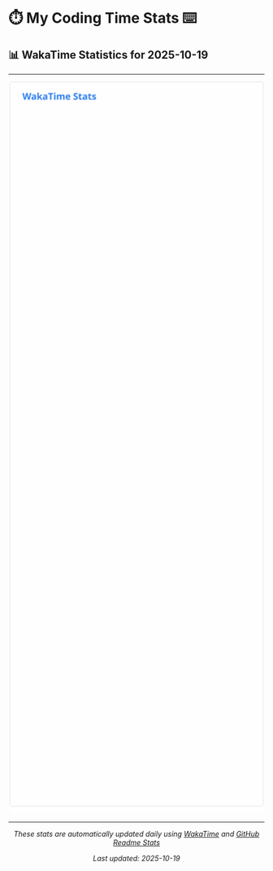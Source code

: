 # ⏱️ My Coding Time Stats ⌨️

## 📊 WakaTime Statistics for 2025-10-19

---

<div align="center">

<img src="./images/wakatime-stats-2025-10-19.svg" alt="WakaTime Stats" width="500">

</div>

---

<div align="center">

*These stats are automatically updated daily using [WakaTime](https://wakatime.com) and [GitHub Readme Stats](https://github.com/anuraghazra/github-readme-stats)*

*Last updated: 2025-10-19*
</div>
